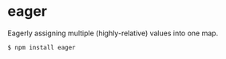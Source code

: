 # eager

Eagerly assigning multiple (highly-relative) values into one map.

```
$ npm install eager
```
